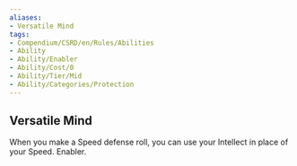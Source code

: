 ```yaml
---
aliases:
- Versatile Mind
tags:
- Compendium/CSRD/en/Rules/Abilities
- Ability
- Ability/Enabler
- Ability/Cost/0
- Ability/Tier/Mid
- Ability/Categories/Protection
---
```


  
## Versatile Mind  
When you make a Speed defense roll, you can use your Intellect in place of your Speed. Enabler.